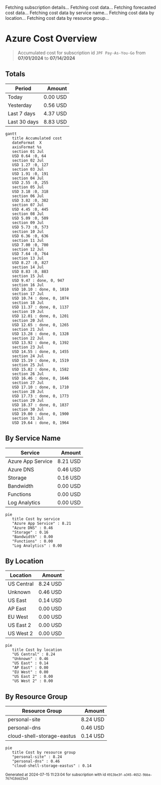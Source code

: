 Fetching subscription details...
Fetching cost data...
Fetching forecasted cost data...
Fetching cost data by service name...
Fetching cost data by location...
Fetching cost data by resource group...
# Azure Cost Overview

> Accumulated cost for subscription id `JPF Pay-As-You-Go` from **07/01/2024** to **07/14/2024**

## Totals

|Period|Amount|
|---|---:|
|Today|0.00 USD|
|Yesterday|0.56 USD|
|Last 7 days|4.37 USD|
|Last 30 days|8.83 USD|

```mermaid
gantt
   title Accumulated cost
   dateFormat  X
   axisFormat %s
   section 01 Jul
   USD 0.64 :0, 64
   section 02 Jul
   USD 1.27 :0, 127
   section 03 Jul
   USD 1.91 :0, 191
   section 04 Jul
   USD 2.55 :0, 255
   section 05 Jul
   USD 3.18 :0, 318
   section 06 Jul
   USD 3.82 :0, 382
   section 07 Jul
   USD 4.45 :0, 445
   section 08 Jul
   USD 5.09 :0, 509
   section 09 Jul
   USD 5.73 :0, 573
   section 10 Jul
   USD 6.36 :0, 636
   section 11 Jul
   USD 7.00 :0, 700
   section 12 Jul
   USD 7.64 :0, 764
   section 13 Jul
   USD 8.27 :0, 827
   section 14 Jul
   USD 8.83 :0, 883
   section 15 Jul
   USD 9.47 : done, 0, 947
   section 16 Jul
   USD 10.10 : done, 0, 1010
   section 17 Jul
   USD 10.74 : done, 0, 1074
   section 18 Jul
   USD 11.37 : done, 0, 1137
   section 19 Jul
   USD 12.01 : done, 0, 1201
   section 20 Jul
   USD 12.65 : done, 0, 1265
   section 21 Jul
   USD 13.28 : done, 0, 1328
   section 22 Jul
   USD 13.92 : done, 0, 1392
   section 23 Jul
   USD 14.55 : done, 0, 1455
   section 24 Jul
   USD 15.19 : done, 0, 1519
   section 25 Jul
   USD 15.82 : done, 0, 1582
   section 26 Jul
   USD 16.46 : done, 0, 1646
   section 27 Jul
   USD 17.10 : done, 0, 1710
   section 28 Jul
   USD 17.73 : done, 0, 1773
   section 29 Jul
   USD 18.37 : done, 0, 1837
   section 30 Jul
   USD 19.00 : done, 0, 1900
   section 31 Jul
   USD 19.64 : done, 0, 1964
```

## By Service Name

|Service|Amount|
|---|---:|
|Azure App Service|8.21 USD|
|Azure DNS|0.46 USD|
|Storage|0.16 USD|
|Bandwidth|0.00 USD|
|Functions|0.00 USD|
|Log Analytics|0.00 USD|

```mermaid
pie
   title Cost by service
   "Azure App Service" : 8.21
   "Azure DNS" : 0.46
   "Storage" : 0.16
   "Bandwidth" : 0.00
   "Functions" : 0.00
   "Log Analytics" : 0.00
```

## By Location

|Location|Amount|
|---|---:|
|US Central|8.24 USD|
|Unknown|0.46 USD|
|US East|0.14 USD|
|AP East|0.00 USD|
|EU West|0.00 USD|
|US East 2|0.00 USD|
|US West 2|0.00 USD|

```mermaid
pie
   title Cost by location
   "US Central" : 8.24
   "Unknown" : 0.46
   "US East" : 0.14
   "AP East" : 0.00
   "EU West" : 0.00
   "US East 2" : 0.00
   "US West 2" : 0.00
```

## By Resource Group

|Resource Group|Amount|
|---|---:|
|personal-site|8.24 USD|
|personal-dns|0.46 USD|
|cloud-shell-storage-eastus|0.14 USD|

```mermaid
pie
   title Cost by resource group
   "personal-site" : 8.24
   "personal-dns" : 0.46
   "cloud-shell-storage-eastus" : 0.14
```

<sup>Generated at 2024-07-15 11:23:04 for subscription with id `4913be3f-a345-4652-9bba-767418dd25e3`</sup>
